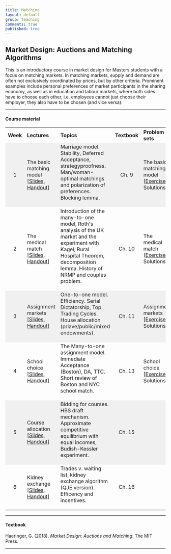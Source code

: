 ```yaml
---
title: Matching
layout: default
group: Teaching
comments: true
published: true
---
```





## Market Design: Auctions and Matching Algorithms


This is an introductory course in market design for Masters students with a focus on matching markets. In matching markets, supply and demand are often not exclusively coordinated by prices, but by other criteria. Prominent examples include personal preferences of market participants in the sharing economy, as well as in education and labour markets, where both sides have to choose each other, i.e. employees cannot just choose their employer, they also have to be chosen (and vice versa).

***

#### Course material

<p> </p>

<TABLE WIDTH="100%"> 
<TR>
<TH align="center" WIDTH="10%"> Week </TH>
<TH align="left" WIDTH="20">Lectures </TH>
<TH align="left" WIDTH="40%">Topics </TH>
<TH align="center" WIDTH="10%">Textbook </TH>
<TH align="left" WIDTH="20%">Problem sets </TH>
</TR>
<TR bgcolor="#f0f0f0">
<TD align="center">1</TD>
<TD >The basic matching model<br> [<a href="docs/lecture1.pdf">Slides</a>, <a href="docs/handout1.pdf">Handout</a>]</TD>
<TD> Marriage model. Stability, Deferred Acceptance, strategyproofness. Man/woman-optimal matchings and polarization of preferences. Blocking lemma. <p> </p>   </TD>
<TD align="center"> Ch. 9</TD>
<TD> The basic matching model<br> [<a href="docs/exercises1.pdf">Exercises</a>, Solutions] </TD>
</TR>
<TR >
<TD align="center">2</TD>
<TD >The medical match<br>  [<a href="docs/lecture2.pdf">Slides</a>, <a href="docs/handout2.pdf">Handout</a>]</TD>
<TD> Introduction of the many-to-one model, Roth's analysis of the UK market and the experiment with Kagel, Rural Hospital Theorem, decomposition lemma. History of NRMP and couples problem. <p> </p> </TD>
<TD align="center"> Ch. 10 </TD>
<TD> The medical match<br> [<a href="docs/exercises2.pdf">Exercises</a>, Solutions] </TD>
</TR>
<TR bgcolor="#f0f0f0">
<TD align="center">3</TD>
<TD >Assignment markets<br> [<a href="docs/lecture3.pdf">Slides</a>, <a href="docs/handout3.pdf">Handout</a>]</TD>
<TD> One-to-one model. Efficiency. Serial Dictatorship, Top Trading Cycles. House allocation (priave/public/mixed endowments). <p> </p> </TD>
<TD align="center"> Ch. 11 </TD>
<TD > Assignment markets<br> [<a href="docs/exercises3.pdf">Exercises</a>, Solutions] </TD>
</TR>
<TR >
<TD align="center">4</TD>
<TD > School choice<br> [<a href="docs/lecture4.pdf">Slides</a>, <a href="docs/handout4.pdf">Handout</a>]</TD>
<TD> The Many-to-one assignment model. Immediate Acceptance (Boston), DA, TTC. Short review of Boston and NYC school match. <p> </p> </TD>
<TD align="center"> Ch. 13 </TD>
<TD> School choice<br> [<a href="docs/exercises4.pdf">Exercises</a>, Solutions] </TD>
</TR>
<TR bgcolor="#f0f0f0">
<TD align="center">5</TD>
<TD >Course allocation<br> [<a href="docs/lecture5.pdf">Slides</a>, <a href="docs/handout5.pdf">Handout</a>]</TD>
<TD> Bidding for courses. HBS draft mechanism. Approximate competitive equilibrium with equal incomes, Budish-Kessler experiment. <p> </p> </TD>
<TD align="center"> Ch. 15</TD>
<TD > </TD>
</TR>
<TR >
<TD align="center">6</TD>
<TD >Kidney exchange<br> [<a href="docs/lecture6.pdf">Slides</a>, <a href="docs/handout6.pdf">Handout</a>]</TD>
<TD> Trades v. waiting list, kidney exchange algorithm (QJE version). Efficency and incentives. <p> </p> </TD>
<TD align="center"> Ch. 16 </TD>
<TD> </TD>
</TR>
</TABLE>

***

#### Textbook


Haeringer, G. (2018). *Market Design: Auctions and Matching*. The MIT Press.

***


